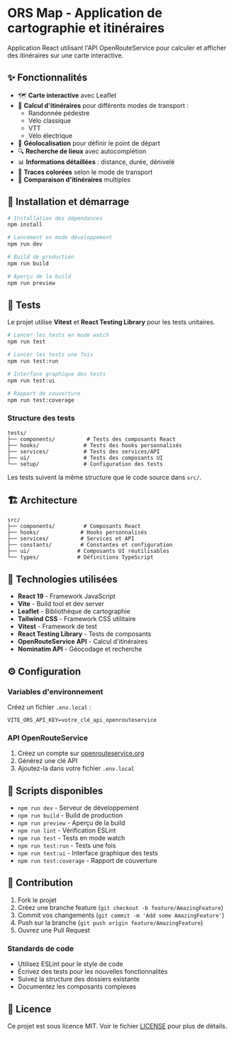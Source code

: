 # ORS Map - Application de cartographie et itinéraires

Application React utilisant l'API OpenRouteService pour calculer et afficher des itinéraires sur une carte interactive.

## ✨ Fonctionnalités

- 🗺️ **Carte interactive** avec Leaflet
- 🚶 **Calcul d'itinéraires** pour différents modes de transport :
  - Randonnée pédestre
  - Vélo classique
  - VTT
  - Vélo électrique
- 📍 **Géolocalisation** pour définir le point de départ
- 🔍 **Recherche de lieux** avec autocomplétion
- 📊 **Informations détaillées** : distance, durée, dénivelé
- 🎨 **Traces colorées** selon le mode de transport
- 🔄 **Comparaison d'itinéraires** multiples

## 🚀 Installation et démarrage

```bash
# Installation des dépendances
npm install

# Lancement en mode développement
npm run dev

# Build de production
npm run build

# Aperçu de la build
npm run preview
```

## 🧪 Tests

Le projet utilise **Vitest** et **React Testing Library** pour les tests unitaires.

```bash
# Lancer les tests en mode watch
npm run test

# Lancer les tests une fois
npm run test:run

# Interface graphique des tests
npm run test:ui

# Rapport de couverture
npm run test:coverage
```

### Structure des tests

```
tests/
├── components/          # Tests des composants React
├── hooks/              # Tests des hooks personnalisés
├── services/           # Tests des services/API
├── ui/                 # Tests des composants UI
└── setup/              # Configuration des tests
```

Les tests suivent la même structure que le code source dans `src/`.

## 🏗️ Architecture

```
src/
├── components/         # Composants React
├── hooks/             # Hooks personnalisés
├── services/          # Services et API
├── constants/         # Constantes et configuration
├── ui/               # Composants UI réutilisables
└── types/            # Définitions TypeScript
```

## 🔧 Technologies utilisées

- **React 19** - Framework JavaScript
- **Vite** - Build tool et dev server
- **Leaflet** - Bibliothèque de cartographie
- **Tailwind CSS** - Framework CSS utilitaire
- **Vitest** - Framework de test
- **React Testing Library** - Tests de composants
- **OpenRouteService API** - Calcul d'itinéraires
- **Nominatim API** - Géocodage et recherche

## ⚙️ Configuration

### Variables d'environnement

Créez un fichier `.env.local` :

```
VITE_ORS_API_KEY=votre_clé_api_openrouteservice
```

### API OpenRouteService

1. Créez un compte sur [openrouteservice.org](https://openrouteservice.org/)
2. Générez une clé API
3. Ajoutez-la dans votre fichier `.env.local`

## 📝 Scripts disponibles

- `npm run dev` - Serveur de développement
- `npm run build` - Build de production
- `npm run preview` - Aperçu de la build
- `npm run lint` - Vérification ESLint
- `npm run test` - Tests en mode watch
- `npm run test:run` - Tests une fois
- `npm run test:ui` - Interface graphique des tests
- `npm run test:coverage` - Rapport de couverture

## 🤝 Contribution

1. Fork le projet
2. Créez une branche feature (`git checkout -b feature/AmazingFeature`)
3. Commit vos changements (`git commit -m 'Add some AmazingFeature'`)
4. Push sur la branche (`git push origin feature/AmazingFeature`)
5. Ouvrez une Pull Request

### Standards de code

- Utilisez ESLint pour le style de code
- Écrivez des tests pour les nouvelles fonctionnalités
- Suivez la structure des dossiers existante
- Documentez les composants complexes

## 📄 Licence

Ce projet est sous licence MIT. Voir le fichier [LICENSE](LICENSE) pour plus de détails.
